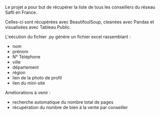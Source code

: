 Le projet a pour but de récupérer la liste de tous les conseillers du réseau Safti en France.

Celles-ci sont récupérées avec BeautifoulSoup, cleanées avec Pandas et visualisées avec Tableau Public.

L'eécution du fichier .py génère un fichier excel rassemblant :

- nom
- prénom
- N° Téléphone
- ville
- département
- région
- lien de la photo de profil
- lien du mini-site

Améliorations à venir :

- recherche automatique du nombre total de pages
- récupération du nombre de bien à la vente par conseiller
  
